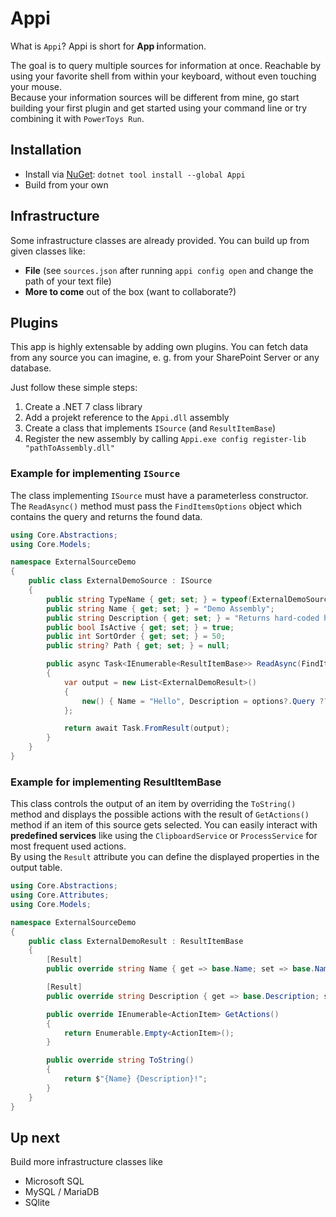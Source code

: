 # Appi
What is `Appi`? Appi is short for **App i**nformation.  
  
The goal is to query multiple sources for information at once. Reachable by using your favorite shell from within your keyboard, without even touching your mouse.  
Because your information sources will be different from mine, go start building your first plugin and get started using your command line or try combining it with `PowerToys Run`.

## Installation
- Install via [NuGet](https://www.nuget.org/packages/Appi): `dotnet tool install --global Appi`
- Build from your own

## Infrastructure
Some infrastructure classes are already provided. You can build up from given classes like:
- **File** (see `sources.json` after running `appi config open` and change the path of your text file)
- **More to come** out of the box (want to collaborate?)

## Plugins
This app is highly extensable by adding own plugins. You can fetch data from any source you can imagine, e. g. from your SharePoint Server or any database.

Just follow these simple steps:
1. Create a .NET 7 class library
2. Add a projekt reference to the `Appi.dll` assembly
3. Create a class that implements `ISource` (and `ResultItemBase`)
4. Register the new assembly by calling `Appi.exe config register-lib "pathToAssembly.dll"`
 
### Example for implementing `ISource`
The class implementing `ISource` must have a parameterless constructor.  
The `ReadAsync()` method must pass the `FindItemsOptions` object which contains the query and returns the found data.

``` csharp
using Core.Abstractions;
using Core.Models;

namespace ExternalSourceDemo
{
    public class ExternalDemoSource : ISource
    {
        public string TypeName { get; set; } = typeof(ExternalDemoSource).Name;
        public string Name { get; set; } = "Demo Assembly";
        public string Description { get; set; } = "Returns hard-coded hello world.";
        public bool IsActive { get; set; } = true;
        public int SortOrder { get; set; } = 50;
        public string? Path { get; set; } = null;

        public async Task<IEnumerable<ResultItemBase>> ReadAsync(FindItemsOptions options)
        {
            var output = new List<ExternalDemoResult>()
            {
                new() { Name = "Hello", Description = options?.Query ?? "World" }
            };

            return await Task.FromResult(output);
        }
    }
}
```
  
### Example for implementing ResultItemBase
This class controls the output of an item by overriding the `ToString()` method and displays the possible actions with the result of `GetActions()` method if an item of this source gets selected. You can easily interact with **predefined services** like using the `ClipboardService` or `ProcessService` for most frequent used actions.  
By using the `Result` attribute you can define the displayed properties in the output table.

``` csharp
using Core.Abstractions;
using Core.Attributes;
using Core.Models;

namespace ExternalSourceDemo
{
    public class ExternalDemoResult : ResultItemBase
    {
        [Result]
        public override string Name { get => base.Name; set => base.Name = value; }

        [Result]
        public override string Description { get => base.Description; set => base.Description = value; }

        public override IEnumerable<ActionItem> GetActions()
        {
            return Enumerable.Empty<ActionItem>();
        }

        public override string ToString()
        {
            return $"{Name} {Description}!";
        }
    }
}

```

## Up next
Build more infrastructure classes like 
- Microsoft SQL
- MySQL / MariaDB
- SQlite